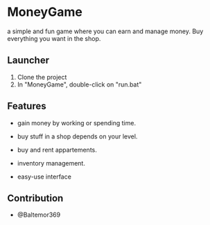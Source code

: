 # MoneyGame

a simple and fun game where you can earn and manage money. Buy everything you want in the shop.

## Launcher
    
1. Clone the project
2. In "MoneyGame", double-click on "run.bat"

## Features

- gain money by working or spending time.

- buy stuff in a shop depends on your level.

- buy and rent appartements.

- inventory management.

- easy-use interface

## Contribution

- @Baltemor369